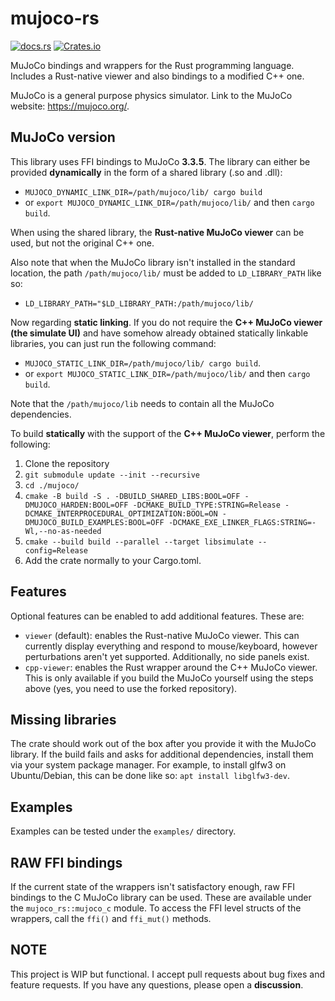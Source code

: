 # mujoco-rs
[![docs.rs](https://img.shields.io/docsrs/mujoco-rs/latest)](https://docs.rs/mujoco-rs)
[![Crates.io](https://img.shields.io/crates/v/mujoco-rs.svg)](https://crates.io/crates/mujoco-rs)


MuJoCo bindings and wrappers for the Rust programming language. Includes a Rust-native viewer and also
bindings to a modified C++ one.

MuJoCo is a general purpose physics simulator. Link to the MuJoCo website: https://mujoco.org/.

## MuJoCo version
This library uses FFI bindings to MuJoCo **3.3.5**.
The library can either be provided **dynamically** in the form of a shared library (.so and .dll):
- ``MUJOCO_DYNAMIC_LINK_DIR=/path/mujoco/lib/ cargo build``
- or ``export MUJOCO_DYNAMIC_LINK_DIR=/path/mujoco/lib/`` and then ``cargo build``.

When using the shared library, the **Rust-native MuJoCo viewer** can be used,
but not the original C++ one.

Also note that when the MuJoCo library isn't installed in the standard location,
the path ``/path/mujoco/lib/`` must be added to `LD_LIBRARY_PATH` like so:
- ``LD_LIBRARY_PATH="$LD_LIBRARY_PATH:/path/mujoco/lib/``

Now regarding **static linking**.
If you do not require the **C++ MuJoCo viewer (the simulate UI)** and have
somehow already obtained statically linkable libraries,
you can just run the following command:
- ``MUJOCO_STATIC_LINK_DIR=/path/mujoco/lib/ cargo build``.
- or ``export MUJOCO_STATIC_LINK_DIR=/path/mujoco/lib/`` and then ``cargo build``.

Note that the ``/path/mujoco/lib`` needs to contain all the MuJoCo dependencies.

To build **statically** with the support of the **C++ MuJoCo viewer**,
perform the following:
1. Clone the repository
2. ``git submodule update --init --recursive``
3. ``cd ./mujoco/``
4. ``cmake -B build -S . -DBUILD_SHARED_LIBS:BOOL=OFF -DMUJOCO_HARDEN:BOOL=OFF -DCMAKE_BUILD_TYPE:STRING=Release -DCMAKE_INTERPROCEDURAL_OPTIMIZATION:BOOL=ON -DMUJOCO_BUILD_EXAMPLES:BOOL=OFF -DCMAKE_EXE_LINKER_FLAGS:STRING=-Wl,--no-as-needed``
5. ``cmake --build build --parallel --target libsimulate --config=Release``
6. Add the crate normally to your Cargo.toml.


## Features
Optional features can be enabled to add additional features.
These are:
- ``viewer`` (default): enables the Rust-native MuJoCo viewer. This can currently
                display everything and respond to mouse/keyboard, however perturbations aren't yet supported.
                Additionally, no side panels exist.
- ``cpp-viewer``: enables the Rust wrapper around the C++ MuJoCo viewer. This is only available if you build the MuJoCo yourself using the steps above (yes, you need to use the forked repository).


## Missing libraries
The crate should work out of the box after you provide it with the MuJoCo library. If the build fails and asks
for additional dependencies, install them via your system package manager.
For example, to install glfw3 on Ubuntu/Debian, this can be done like so: ``apt install libglfw3-dev``.


## Examples
Examples can be tested under the ``examples/`` directory.

## RAW FFI bindings
If the current state of the wrappers isn't satisfactory enough, raw FFI bindings to the C MuJoCo
library can be used. These are available under the ``mujoco_rs::mujoco_c`` module.
To access the FFI level structs of the wrappers, call the ``ffi()`` and ``ffi_mut()`` methods.

## NOTE
This project is WIP but functional. I accept pull requests about bug fixes
and feature requests. If you have any questions, please open a **discussion**.
